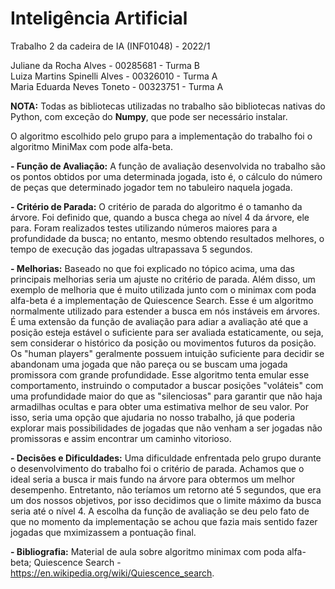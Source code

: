 # Inteligência Artificial
Trabalho 2 da cadeira de IA (INF01048) - 2022/1

Juliane da Rocha Alves - 00285681 - Turma B  
Luiza Martins Spinelli Alves - 00326010 - Turma A  
Maria Eduarda Neves Toneto - 00323751 - Turma A  

**NOTA:** Todas as bibliotecas utilizadas no trabalho são bibliotecas nativas do Python, com exceção do **Numpy**, que pode ser necessário instalar.

O algoritmo escolhido pelo grupo para a implementação do trabalho foi o algoritmo MiniMax com pode alfa-beta.

**- Função de Avaliação:**
    A função de avaliação desenvolvida no trabalho são os pontos obtidos por uma determinada jogada, isto é, o cálculo do número de peças que determinado jogador tem no tabuleiro naquela jogada.

**- Critério de Parada:**
    O critério de parada do algoritmo é o tamanho da árvore. Foi definido que, quando a busca chega ao nível 4 da árvore, ele para. Foram realizados testes utilizando números maiores para a profundidade da busca; no entanto, mesmo obtendo resultados melhores, o tempo de execução das jogadas ultrapassava 5 segundos.

**- Melhorias:**
   Baseado no que foi explicado no tópico acima, uma das principais melhorias seria um ajuste no critério de parada. Além disso, um exemplo de melhoria que é muito utilizada junto com o minimax com poda alfa-beta é a implementação de Quiescence Search. Esse é um algoritmo normalmente utilizado para estender a busca em nós instáveis em árvores. É uma extensão da função de avaliação para adiar a avaliação até que a posição esteja estável o suficiente para ser avaliada estaticamente, ou seja, sem considerar o histórico da posição ou movimentos futuros da posição. Os "human players" geralmente possuem intuição suficiente para decidir se abandonam uma jogada que não pareça ou se buscam uma jogada promissora com grande profundidade. Esse algoritmo tenta emular esse comportamento, instruindo o computador a buscar posições "voláteis" com uma profundidade maior do que as "silenciosas" para garantir que não haja armadilhas ocultas e para obter uma estimativa melhor de seu valor. Por isso, seria uma opção que ajudaria no nosso trabalho, já que poderia explorar mais possibilidades de jogadas que não venham a ser jogadas não promissoras e assim encontrar um caminho vitorioso.

**- Decisões e Dificuldades:**
    Uma dificuldade enfrentada pelo grupo durante o desenvolvimento do trabalho foi o critério de parada. Achamos que o ideal seria a busca ir mais fundo na árvore para obtermos um melhor desempenho. Entretanto, não teríamos um retorno até 5 segundos, que era um dos nossos objetivos, por isso decidimos que o limite máximo da busca seria até o nível 4. A escolha da função de avaliação se deu pelo fato de que no momento da implementação se achou que fazia mais sentido fazer jogadas que mximizassem a pontuação final.

**- Bibliografia:**
    Material de aula sobre algoritmo minimax com poda alfa-beta;
    Quiescence Search - https://en.wikipedia.org/wiki/Quiescence_search.
